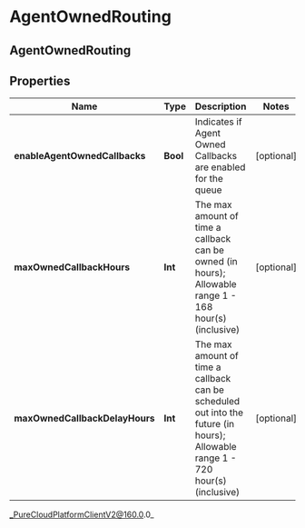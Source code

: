 # AgentOwnedRouting

## AgentOwnedRouting

## Properties

|Name | Type | Description | Notes|
|------------ | ------------- | ------------- | -------------|
| **enableAgentOwnedCallbacks** | **Bool** | Indicates if Agent Owned Callbacks are enabled for the queue | [optional] |
| **maxOwnedCallbackHours** | **Int** | The max amount of time a callback can be owned (in hours); Allowable range 1 - 168 hour(s) (inclusive) | [optional] |
| **maxOwnedCallbackDelayHours** | **Int** | The max amount of time a callback can be scheduled out into the future (in hours); Allowable range 1 - 720 hour(s) (inclusive) | [optional] |



_PureCloudPlatformClientV2@160.0.0_

